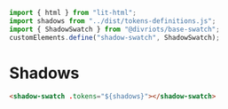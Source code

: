 ```js script
import { html } from "lit-html";
import shadows from "../dist/tokens-definitions.js";
import { ShadowSwatch } from "@divriots/base-swatch";
customElements.define("shadow-swatch", ShadowSwatch);
```

# Shadows

```html story
<shadow-swatch .tokens="${shadows}"></shadow-swatch>
```
